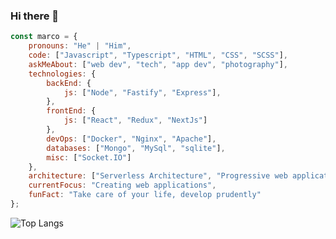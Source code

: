 ### Hi there 👋

```javascript
const marco = {
    pronouns: "He" | "Him",
    code: ["Javascript", "Typescript", "HTML", "CSS", "SCSS"],
    askMeAbout: ["web dev", "tech", "app dev", "photography"],
    technologies: {
        backEnd: {
            js: ["Node", "Fastify", "Express"],
        },
        frontEnd: {
            js: ["React", "Redux", "NextJs"]
        },
        devOps: ["Docker", "Nginx", "Apache"],
        databases: ["Mongo", "MySql", "sqlite"],
        misc: ["Socket.IO"]
    },
    architecture: ["Serverless Architecture", "Progressive web applications", "Single page applications"],
    currentFocus: "Creating web applications",
    funFact: "Take care of your life, develop prudently"
};
```

![Top Langs](https://github-readme-stats.vercel.app/api/top-langs?username=markuz899&layout=compact&hide_progress=false)
